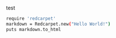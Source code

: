 test

```bash
require 'redcarpet'
markdown = Redcarpet.new("Hello World!")
puts markdown.to_html
```
